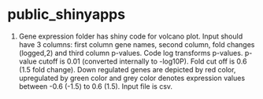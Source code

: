 # public_shinyapps
1. Gene expression folder has shiny code for volcano plot. Input should have 3 columns: first column gene names, second column, fold changes (logged,2) and third column p-values. Code log transforms p-values. p-value cutoff is 0.01 (converted internally to -log10P). Fold cut off is 0.6 (1.5 fold change). Down regulated genes are depicted by red color, upregulated by green color and grey color denotes expression values between -0.6 (-1.5) to 0.6 (1.5). Input file is csv. 
